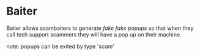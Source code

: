 # Baiter

Baiter allows scambaiters to generate *fake fake popups* so that when they call tech support scammers they will have a pop up on their machine.


note: popups can be exited by type '*scam*'
